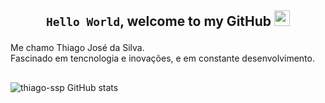 ## <div><p align="center">`Hello World`, welcome to my GitHub <img src="https://user-images.githubusercontent.com/42378118/110234147-e3259600-7f4e-11eb-95be-0c4047144dea.gif" width="25"></div></p>
Me chamo Thiago José da Silva.<br>
Fascinado em tencnologia e inovações, e em constante desenvolvimento.<br>
## 
![thiago-ssp GitHub stats](https://github-readme-stats.vercel.app/api?username=thiago-ssp&show_icons=true&theme=transparent&hide_border=true&hide=issues,&bg_color=00000000)



